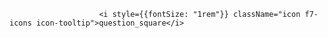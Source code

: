 
                        <i style={{fontSize: "1rem"}} className="icon f7-icons icon-tooltip">question_square</i>